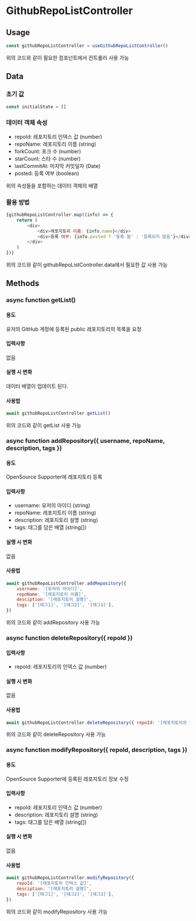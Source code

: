 # GithubRepoListController

## Usage
```javascript
const githubRepoListController = useGithubRepoListController()
```
위의 코드와 같이 필요한 컴포넌트에서 컨트롤러 사용 가능


## Data

### 초기 값
```javascript
const initialState = []
```

### 데이터 객체 속성
- repoId: 레포지토리 인덱스 값 (number)
- repoName: 레포지토리 이름 (string)
- forkCount: 포크 수 (number)
- starCount: 스타 수 (number)
- lastCommitAt: 마지막 커밋일자 (Date)
- posted: 등록 여부 (boolean)

위의 속성들을 포함하는 데이터 객체의 배열

### 활용 방법
```javascript
{githubRepoListController.map((info) => {
    return (
        <div>
            <div>레포지토리 이름: {info.name}</div>
            <div>등록 여부: {info.posted ? '등록 됨' : '등록되지 않음'}</div>
        </div>
    )
})}
```
위의 코드와 같이 githubRepoListController.data에서 필요한 값 사용 가능


## Methods

### async function getList()

#### 용도
유저의 GitHub 계정에 등록된 public 레포지토리의 목록을 요청

#### 입력사항
없음

#### 실행 시 변화
데이터 배열이 업데이트 된다.

#### 사용법
```javascript
await githubRepoListController.getList()
```
위의 코드와 같이 getList 사용 가능


### async function addRepository({ username, repoName, description, tags })

#### 용도
OpenSource Supporter에 레포지토리 등록

#### 입력사항
- username: 유저의 아이디 (string)
- repoName: 레포지토리 이름 (string)
- description: 레포지토리 설명 (string)
- tags: 태그를 담은 배열 (string[])

#### 실행 시 변화
없음

#### 사용법
```javascript
await githubRepoListController.addRepository({
    username: '[유저의 아이디]',
    repoName: '[레포지토리 이름]',
    desciption: '[레포지토리 설명]',
    tags: ['[태그1]', '[태그2]', '[태그3]'],
})
```
위의 코드와 같이 addRepository 사용 가능


### async function deleteRepository({ repoId })

#### 입력사항
- repoId: 레포지토리의 인덱스 값 (number)

#### 실행 시 변화
없음

#### 사용법
```javascript
await githubRepoListController.deleteRepository({ repoId: '[레포지토리의 인덱스 값]' })
```
위의 코드와 같이 deleteRepository 사용 가능


### async function modifyRepository({ repoId, description, tags })

#### 용도
OpenSource Supporter에 등록된 레포지토리 정보 수정

#### 입력사항
- repoId: 레포지토리 인덱스 값 (number)
- description: 레포지토리 설명 (string)
- tags: 태그를 담은 배열 (string[])

#### 실행 시 변화
없음

#### 사용법
```javascript
await githubRepoListController.modifyRepository({
    repoId: '[레포지토리 인덱스 값]',
    desciption: '[레포지토리 설명]',
    tags: ['[태그1]', '[태그2]', '[태그3]'],
})
```
위의 코드와 같이 modifyRepository 사용 가능